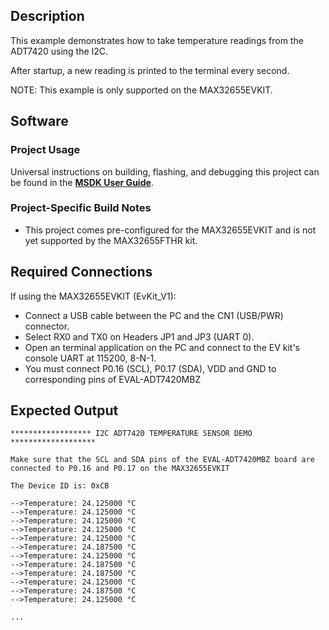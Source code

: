 ## Description

This example demonstrates how to take temperature readings from the ADT7420 using the I2C.

After startup, a new reading is printed to the terminal every second.

NOTE: This example is only supported on the MAX32655EVKIT.

## Software

### Project Usage

Universal instructions on building, flashing, and debugging this project can be found in the **[MSDK User Guide](https://analogdevicesinc.github.io/msdk/USERGUIDE/)**.

### Project-Specific Build Notes

* This project comes pre-configured for the MAX32655EVKIT and is not yet supported by the MAX32655FTHR kit.

## Required Connections

If using the MAX32655EVKIT (EvKit\_V1):
-   Connect a USB cable between the PC and the CN1 (USB/PWR) connector.
-   Select RX0 and TX0 on Headers JP1 and JP3 (UART 0).
-   Open an terminal application on the PC and connect to the EV kit's console UART at 115200, 8-N-1.
-   You must connect P0.16 (SCL), P0.17 (SDA), VDD and GND to corresponding pins of EVAL-ADT7420MBZ 

## Expected Output

```
****************** I2C ADT7420 TEMPERATURE SENSOR DEMO *******************

Make sure that the SCL and SDA pins of the EVAL-ADT7420MBZ board are connected to P0.16 and P0.17 on the MAX32655EVKIT

The Device ID is: 0xCB

-->Temperature: 24.125000 °C
-->Temperature: 24.125000 °C
-->Temperature: 24.125000 °C
-->Temperature: 24.125000 °C
-->Temperature: 24.125000 °C
-->Temperature: 24.187500 °C
-->Temperature: 24.125000 °C
-->Temperature: 24.187500 °C
-->Temperature: 24.187500 °C
-->Temperature: 24.125000 °C
-->Temperature: 24.187500 °C
-->Temperature: 24.125000 °C

...
```


